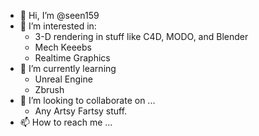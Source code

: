 - 👋 Hi, I’m @seen159
- 👀 I’m interested in:
  - 3-D rendering in stuff like C4D, MODO, and Blender
  - Mech Keeebs
  - Realtime Graphics
- 🌱 I’m currently learning 
  - Unreal Engine
  - Zbrush
- 💞️ I’m looking to collaborate on ...
  - Any Artsy Fartsy stuff. 
- 📫 How to reach me ...

<!---
seen159/seen159 is a ✨ special ✨ repository because its `README.md` (this file) appears on your GitHub profile.
You can click the Preview link to take a look at your changes.
--->
